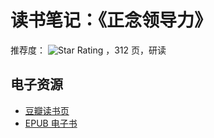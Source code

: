 # 读书笔记：《正念领导力》
推荐度： ![Star Rating](https://starrating-beta.vercel.app/4/) ，312 页️，研读

## 电子资源
- [豆瓣读书页](https://book.douban.com/subject/35493623/)
- [EPUB 电子书]()
